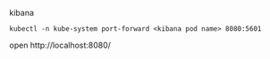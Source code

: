 kibana
```
kubectl -n kube-system port-forward <kibana pod name> 8080:5601
```

open http://localhost:8080/